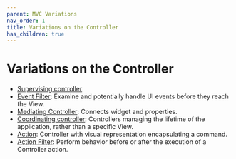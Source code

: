 ```yaml
---
parent: MVC Variations
nav_order: 1
title: Variations on the Controller
has_children: true
---
```

# Variations on the Controller

* [Supervising controller](39_supervising_controller.md)
* [Event Filter](event_filter.md): Examine and potentially handle UI events before they reach the View.
* [Mediating Controller](mediating_controller.md): Connects widget and properties.
* [Coordinating controller](coordinating_controller.md): Controllers managing the lifetime of the application, rather than a specific View.
* [Action](action.md): Controller with visual representation encapsulating a command.
* [Action Filter](action_filter.md): Perform behavior before or after the execution of a Controller action.
